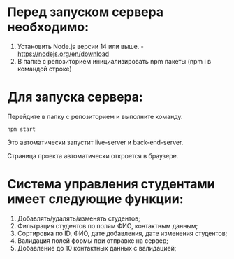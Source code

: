 # Перед запуском сервера необходимо:

1) Установить Node.js версии 14 или выше. - https://nodejs.org/en/download
2) В папке с репозиторием инициализировать npm пакеты (npm i в командой строке)

# Для запуска сервера:

Перейдите в папку с репозиторием и выполните команду.
``````
npm start
``````
Это автоматически запустит live-server и back-end-server. 

Страница проекта автоматически откроется в браузере.

# Система управления студентами имеет следующие функции:
1) Добавлять/удалять/изменять студентов;
2) Фильтрация студентов по полям ФИО, контактным данным;
3) Сортировка по ID, ФИО, дате добавления, дате изменения студентов;
4) Валидация полей формы при отправке на сервер;
5) Добавление до 10 контактных данных с валидацией;

